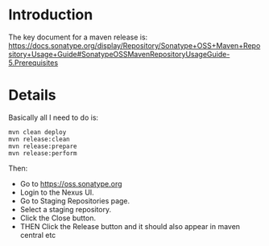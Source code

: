 # Introduction #

The key document for a maven release is: https://docs.sonatype.org/display/Repository/Sonatype+OSS+Maven+Repository+Usage+Guide#SonatypeOSSMavenRepositoryUsageGuide-5.Prerequisites

# Details #

Basically all I need to do is:
```
mvn clean deploy
mvn release:clean
mvn release:prepare
mvn release:perform
```

Then:
  * Go to https://oss.sonatype.org
  * Login to the Nexus UI.
  * Go to Staging Repositories page.
  * Select a staging repository.
  * Click the Close button.
  * THEN Click the Release button and it should also appear in maven central etc